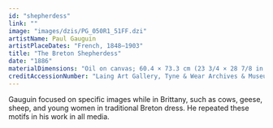 ```yaml
---
id: "shepherdess"
link: ""
image: "images/dzis/PG_050R1_51FF.dzi"
artistName: Paul Gauguin
artistPlaceDates: "French, 1848–1903"
title: "The Breton Shepherdess"
date: "1886"
materialDimensions: "Oil on canvas; 60.4 × 73.3 cm (23 3/4 × 28 7/8 in.)"
creditAccessionNumber: "Laing Art Gallery, Tyne & Wear Archives & Museums, Newcastle upon Tyne"
---
```


Gauguin focused on specific images while in Brittany, such as cows, geese, sheep, and young women in traditional Breton dress. He repeated these motifs in his work in all media.
